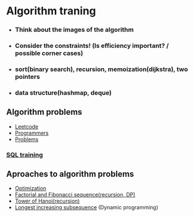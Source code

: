 # Algorithm traning
- ### Think about the images of the algorithm
- ### Consider the constraints! (Is efficiency important? / possible corner cases)
- ### sort(binary search), recursion, memoization(dijkstra), two pointers
- ### data structure(hashmap, deque)
## Algorithm problems
* [Leetcode](https://github.com/vacu9708/Algorithm/tree/main/Algorithm%20traning/Leetcode)
* [Programmers](https://github.com/vacu9708/Algorithm/tree/main/Algorithm%20traning/Programmers)
* [Problems](https://github.com/vacu9708/Algorithm/tree/main/Algorithm%20traning/Problems)
### [SQL training](https://github.com/vacu9708/Algorithm/tree/main/Algorithm%20traning/SQL%20training)

## Aproaches to algorithm problems
* [Optimization](https://github.com/vacu9708/Algorithm/tree/main/Algorithm%20traning/Optimization)
* [Factorial and Fibonacci sequence(recursion, DP)](https://github.com/vacu9708/Algorithm/tree/main/Algorithm%20traning/Factorial%20and%20Fibonacci%20sequence)
* [Tower of Hanoi(recursion)](https://github.com/vacu9708/Algorithm/tree/main/Algorithm%20traning/Tower%20of%20Hanoi)
* [Longest increasing subsequence](https://github.com/vacu9708/Algorithm/tree/main/Algorithm%20traning/Longest%20increasing%20subsequence) (Dynamic programming)
